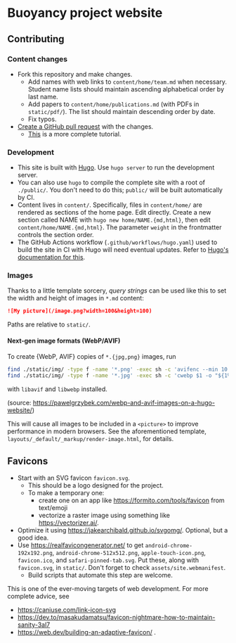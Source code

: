 # Buoyancy project website

## Contributing

### Content changes

- Fork this repository and make changes.
  - Add names with web links to `content/home/team.md` when necessary. Student name lists should maintain ascending alphabetical order by last name.
  - Add papers to `content/home/publications.md` (with PDFs in `static/pdf/`). The list should maintain descending order by date.
  - Fix typos.
- [Create a GitHub pull request](https://docs.github.com/en/pull-requests/collaborating-with-pull-requests/proposing-changes-to-your-work-with-pull-requests/creating-a-pull-request) with the changes.
  - [This](https://docs.github.com/en/get-started/quickstart/contributing-to-projects) is a more complete tutorial.

### Development

- This site is built with [Hugo](https://gohugo.io/). Use `hugo server` to run the development server.
- You can also use `hugo` to compile the complete site with a root of `./public/`. You don't need to do this; `public/` will be built automatically by CI.
- Content lives in `content/`. Specifically, files in `content/home/` are rendered as sections of the home page. Edit directly. Create a new section called NAME with `hugo new home/NAME.{md,html}`, then edit `content/home/NAME.{md,html}`. The parameter `weight` in the frontmatter controls the section order. 
- The GitHub Actions workflow (`.github/workflows/hugo.yaml`) used to build the site in CI with Hugo will need eventual updates. Refer to [Hugo's documentation for this](https://gohugo.io/host-and-deploy/host-on-github-pages/).

### Images

Thanks to a little template sorcery, _query strings_ can be used like this to set the width and height of images in `*.md` content:

```markdown
![My picture](/image.png?width=100&height=100)
```

Paths are relative to `static/`.

#### Next-gen image formats (WebP/AVIF)

To create {WebP, AVIF} copies of `*.{jpg,png}` images, run
  
```bash
find ./static/img/ -type f -name '*.png' -exec sh -c 'avifenc --min 10 --max 30 $1 "${1%.png}.avif"' _ {} \;
find ./static/img/ -type f -name '*.jpg' -exec sh -c 'cwebp $1 -o "${1%.jpg}.webp"' _ {} \;
```

with `libavif` and `libwebp` installed.

(source: <https://pawelgrzybek.com/webp-and-avif-images-on-a-hugo-website/>)

This will cause all images to be included in a `<picture>` to improve performance in modern browsers.
See the aforementioned template, `layouts/_default/_markup/render-image.html`, for details.

## Favicons

- Start with an SVG favicon `favicon.svg`.
  - This should be a logo designed for the project.
  - To make a temporary one:
    - create one on an app like <https://formito.com/tools/favicon> from text/emoji
    - vectorize a raster image using something like <https://vectorizer.ai/>.
- Optimize it using <https://jakearchibald.github.io/svgomg/>. Optional, but a good idea.
- Use <https://realfavicongenerator.net/> to get `android-chrome-192x192.png`, `android-chrome-512x512.png`, `apple-touch-icon.png`, `favicon.ico`, and `safari-pinned-tab.svg`. Put these, along with `favicon.svg`, in `static/`. Don't forget to check `assets/site.webmanifest`.
  - Build scripts that automate this step are welcome.

This is one of the ever-moving targets of web development. For more complete advice, see
- <https://caniuse.com/link-icon-svg>
- <https://dev.to/masakudamatsu/favicon-nightmare-how-to-maintain-sanity-3al7>
- <https://web.dev/building-an-adaptive-favicon/> .
